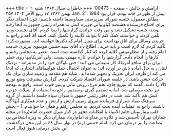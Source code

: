 +++
title = 'آرامش و چالش - صفحه - 00473'
+++
خاطرات سـال ۱۳۶۲ شنبه ۱ بهمن ۱۳۶۲ ۱۷ ربیع الآخر ۱۴۰۴ ۴۵۷ Jan. 21. 1984 پیش از ظهر در خانه بودم. قرار بود مطابق معمول، جلسه شورای سرپرستی صداوسیما داشته باشیم؛ چون اعضای دیگر برای افتتاح فرستنده هشتصد کیلو واتی جزیره کیش به همراه رئیس جمهور به آنجا رفته بودند، جلسه تشکیل نشد و من وقت خواندن گزارشها را پیدا کردم. آقای نخست وزیر تلفن کردند و خواستند کمک کنم تا بتوانند کابینه را تکمیل کنند. احمد آقا آمد و راجع به خریدن وسائل برای اتاق بهداشت برای منزل امام که دکترها خواسته اند . مشورت کرد؛ تأکید کردم که لازم است و باید خرید . اطلاع داد آقای سید حسین موسوی تبریزی خدمت امام رفته و از مظلومیتش گلایه کرده که کنار گذاشته شده است. عصر به مجلس رفتم و کارها را انجام دادم. گزارشها را خواندم، تازه مهمی نیست. ولی آمریکاییها روی خطر ایران برای منافع آمریکا، کار تبلیغاتی می کنند؛ حتی ناوگان خود را در مدیترانه - نزدیک لبنان ـ به حال آماده باش در آورده اند؛ به عنوان احتمال حمله هواپیماهای انتحاری که ادعا می کند از طرف ایران تحریک و تجهیز شده اند . شاید هم مقدمه و زمینه سازی برای یک حرکت خشن باشد. در جلسه شورای اقتصاد شرکت کردم. گزارش پیشرفت وضع توزیع کالا را دادند. گفتند که توزیع چای، تخم مرغ، روغن نباتی و پنیر خوب است. راجع به بودجه نیز بحث مفصلی شد، اما به تصمیم گیری نرسیدیم. راجع به استفاده از شیلات جزیره کیش هم تأکید شد. شب در دفتر رئیس جمهور با سران سپاه جلسه داشتیم. از گروه سرهنگ صیاد شیرازی فرمانده نیروی زمینی ارتش و ارتش و عدم همکاری آنها گله داشتند. راجع به عملیات آینده بحث کردیم. به مجلس رفتم و همان جا خوابیدم. 1 - بخش قلب بیمارستان خاتم الانبیاء با امکانات مجهز در کنار منزل حضرت امام(ره) در محله جماران تهران تأسیس شد و علاوه بر مداوای امام(ره)، بیماران دیگر به ویژه اشخاص بی بضاعت را نیز درمان می کرد. امام خمینی (ره) در بهار سال ۶۸ در این محل درگذشت. این بخش درمانی هنوز فعال است.